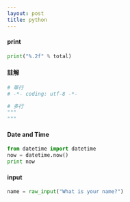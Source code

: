 ```yaml
---
layout: post
title: python
---
```

#### print
```py
print("%.2f" % total)
```
#### 註解
```py
# 單行
# -*- coding: utf-8 -*-

# 多行
"""
"""
```
#### Date and Time
```py
from datetime import datetime
now = datetime.now()
print now
```
#### input
```py
name = raw_input("What is your name?")
```
